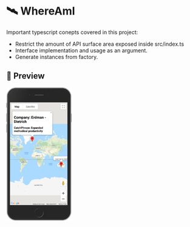# :artificial_satellite: WhereAmI

Important typescript conepts covered in this project:

- Restrict the amount of API surface area exposed inside src/index.ts
- Interface implementation and usage as an argument.
- Generate instances from factory.

## :round_pushpin: Preview

<img src="assets/Snapshot-1.png" alt="Snapshot" height="350">
